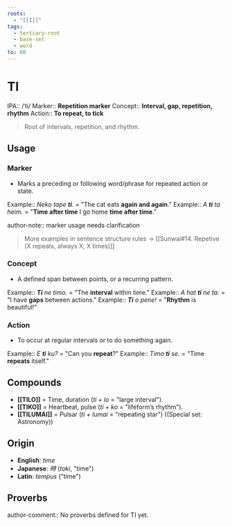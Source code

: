 ```yaml
---
roots:
  - "[[I]]"
tags:
  - tertiary-root
  - base-set
  - word
to: 60
---
```


# TI

IPA::				/ˈti/
Marker::		**Repetition marker**
Concept::		**Interval, gap, repetition, rhythm**
Action::		**To repeat, to tick**

> Root of intervals, repetition, and rhythm.

## Usage

### Marker
*   Marks a preceding or following word/phrase for repeated action or state.

Example::	*Neko tape **ti**.* = "The cat eats **again and again**."
Example::	*A **ti** ta heim.* = "**Time after time** I go home **time after time**." 

author-note:: marker usage needs clarification

> More examples in sentence structure rules -> [[Sunwai#14. Repetive (X repeats, always X, X times)]]

### Concept
*   A defined span between points, or a recurring pattern.

Example::	***Ti** ne timo.* = "The **interval** within time."
Example::	*A hat **ti** ne ta.* = "I have **gaps** between actions."
Example::	***Ti** o pene!* = "**Rhythm** is beautiful!"

### Action
*   To occur at regular intervals or to do something again.

Example::	*E **ti** ku?* = "Can you **repeat**?"
Example::	*Timo **ti** se.* = "Time **repeats** itself."

## Compounds
- **[[TILO]]** = Time, duration (*ti + lo* = "large interval").
- **[[TIKO]]** = Heartbeat, pulse (*ti + ko* = "lifeform’s rhythm").
- **[[TILUMAI]]** = Pulsar (*ti + lumai* = "repeating star") ((Special set: Astronomy))

## Origin
- **English**: _time_
- **Japanese**: _時_ (_toki_, "time")
- **Latin**: _tempus_ ("time")

## Proverbs

author-comment:: No proverbs defined for TI yet.